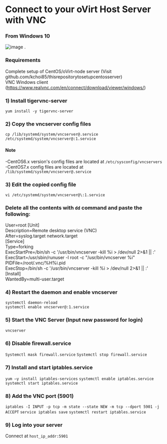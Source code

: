 # Connect to your oVirt Host Server with VNC
### From Windows 10
![image](https://user-images.githubusercontent.com/52897657/82737389-d6f18480-9cfe-11ea-97c6-16a0f30fab80.png)    .
 
### Requirements
Complete setup of CentOS/oVirt-node server (Visit github.com/kchoi85/thisrepositorytosetupcentosserver)  
VNC Windows client (https://www.realvnc.com/en/connect/download/viewer/windows/)  


### 1) Install tigervnc-server
`yum install -y tigervnc-server`

### 2) Copy the vncserver config files
`cp /lib/systemd/system/vncserver@.service /etc/systemd/system/vncserver@:1.service`

#### Note 
-CentOS6.x version's config files are located at `/etc/sysconfig/vncservers`  
-CentOS7.x config files are located at `/lib/systemd/system/vncserver@.service`  

### 3) Edit the copied config file
`vi /etc/systemd/system/vncserver@\:1.service`
### Delete all the contents with `dd` command and paste the following:
User=root
[Unit]  
Description=Remote desktop service (VNC)  
After=syslog.target network.target  
[Service]  
Type=forking  
ExecStartPre=/bin/sh -c '/usr/bin/vncserver -kill %i > /dev/null 2>&1 || :'  
ExecStart=/usr/sbin/runuser -l root -c "/usr/bin/vncserver %i"  
PIDFile=/root/.vnc/%H%i.pid  
ExecStop=/bin/sh -c '/usr/bin/vncserver -kill %i > /dev/null 2>&1 || :'  
[Install]  
WantedBy=multi-user.target

### 4) Restart the daemon and enable vncserver
`systemctl daemon-reload`  
`systemctl enable vncserver@:1.service`

### 5) Start the VNC Server (Input new password for login)
`vncserver`

### 6) Disable firewall.service
`Systemctl mask firewall.service`
`Systemctl stop firewall.service`

### 7) Install and start iptables.service
`yum –y install iptables-services`
`systemctl enable iptables.service`
`systemctl start iptables.service`

### 8) Add the VNC port (5901)
`iptables -I INPUT -p tcp -m state --state NEW -m tcp --dport 5901 -j ACCEPT`
`service iptables save`
`systemctl restart iptables.service `

### 9) Log into your server 
Connect at `host_ip_addr:5901`
